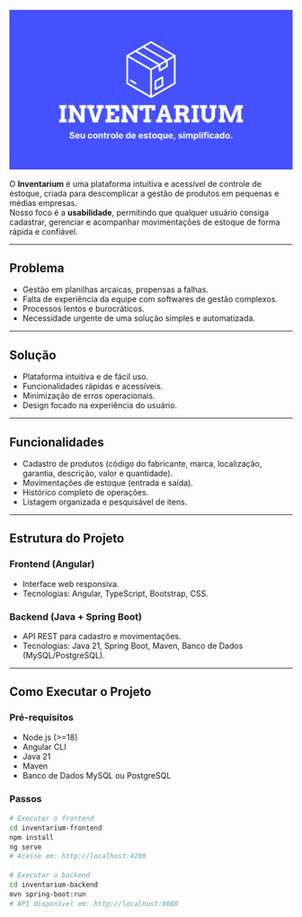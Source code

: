 <p align="center">
  <img src="logo.png" alt="Logo Inventarium" width="750"/>
</p>

O **Inventarium** é uma plataforma intuitiva e acessível de controle de estoque, criada para descomplicar a gestão de produtos em pequenas e médias empresas.  
Nosso foco é a **usabilidade**, permitindo que qualquer usuário consiga cadastrar, gerenciar e acompanhar movimentações de estoque de forma rápida e confiável.  

---

## Problema
- Gestão em planilhas arcaicas, propensas a falhas.  
- Falta de experiência da equipe com softwares de gestão complexos.  
- Processos lentos e burocráticos.  
- Necessidade urgente de uma solução simples e automatizada.  

---

## Solução
- Plataforma intuitiva e de fácil uso.  
- Funcionalidades rápidas e acessíveis.  
- Minimização de erros operacionais.  
- Design focado na experiência do usuário.  

---

## Funcionalidades
- Cadastro de produtos (código do fabricante, marca, localização, garantia, descrição, valor e quantidade).  
- Movimentações de estoque (entrada e saída).  
- Histórico completo de operações.  
- Listagem organizada e pesquisável de itens.  

---

## Estrutura do Projeto

### Frontend (Angular)
- Interface web responsiva.  
- Tecnologias: Angular, TypeScript, Bootstrap, CSS.  

### Backend (Java + Spring Boot)
- API REST para cadastro e movimentações.  
- Tecnologias: Java 21, Spring Boot, Maven, Banco de Dados (MySQL/PostgreSQL).  

---

## Como Executar o Projeto

### Pré-requisitos
- Node.js (>=18)  
- Angular CLI  
- Java 21  
- Maven  
- Banco de Dados MySQL ou PostgreSQL  

### Passos
```bash
# Executar o frontend
cd inventarium-frontend
npm install
ng serve
# Acesse em: http://localhost:4200

# Executar o backend
cd inventarium-backend
mvn spring-boot:run
# API disponível em: http://localhost:8080
